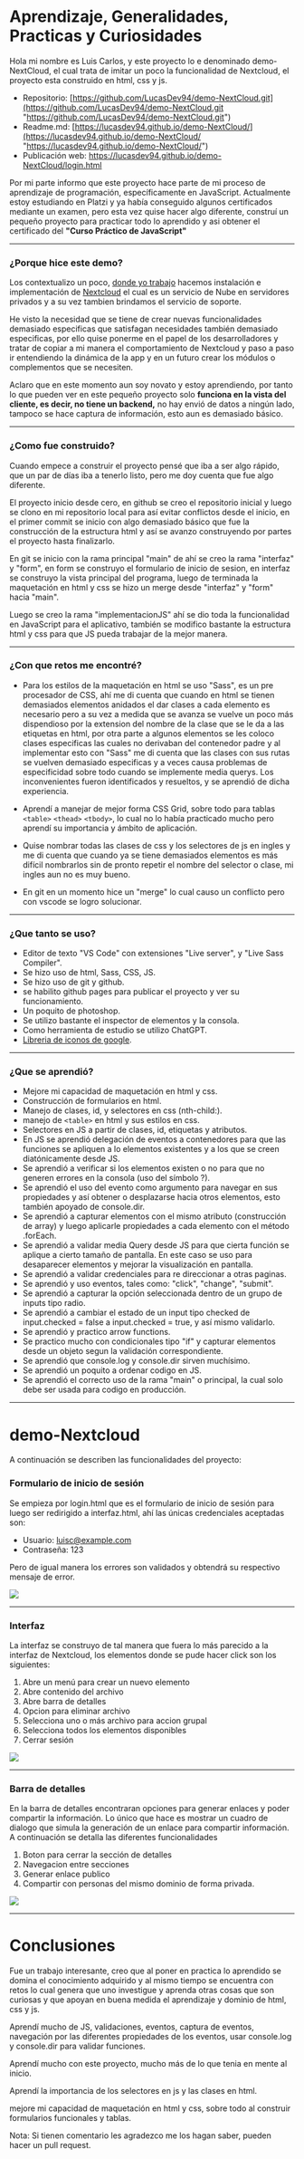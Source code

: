 # Aprendizaje, Generalidades, Practicas y Curiosidades

Hola mi nombre es Luis Carlos, y este proyecto lo e denominado demo-NextCloud, el cual trata de imitar un poco la funcionalidad de Nextcloud, el proyecto esta construido en html, css y js.

- Repositorio: [https://github.com/LucasDev94/demo-NextCloud.git](https://github.com/LucasDev94/demo-NextCloud.git "https://github.com/LucasDev94/demo-NextCloud.git")
- Readme.md: [https://lucasdev94.github.io/demo-NextCloud/](https://lucasdev94.github.io/demo-NextCloud/ "https://lucasdev94.github.io/demo-NextCloud/")
- Publicación web: https://lucasdev94.github.io/demo-NextCloud/login.html

Por mi parte informo que este proyecto hace parte de mi proceso de aprendizaje de programación, específicamente en JavaScript. Actualmente estoy estudiando en Platzi y ya había conseguido algunos certificados mediante un examen, pero esta vez quise hacer algo diferente, construí un pequeño proyecto para practicar todo lo aprendido y asi obtener el certificado del **"Curso Práctico de JavaScript"**

------------

### ¿Porque hice este demo? 
Los contextualizo un poco, [donde yo trabajo](https://www.pcmsolinfo.com/ "donde yo trabajo") hacemos instalación e implementación de [Nextcloud](https://nextcloud.com/es/ "Nextcloud") el cual es un servicio de Nube en servidores privados y a su vez tambien brindamos el servicio de soporte.

He visto la necesidad que se tiene de crear nuevas funcionalidades demasiado especificas que satisfagan necesidades también demasiado especificas, por ello quise ponerme en el papel de los desarrolladores y tratar de copiar a mi manera el comportamiento de Nextcloud y paso a paso ir entendiendo la dinámica de la app y en un futuro crear los módulos o complementos que se necesiten.

Aclaro que en este momento aun soy novato y estoy aprendiendo, por tanto lo que pueden ver en este pequeño proyecto solo **funciona en la vista del cliente, es decir, no tiene un backend,** no hay envió de datos a ningún lado, tampoco se hace captura de información, esto aun es demasiado básico.

------------

### ¿Como fue construido?
Cuando empece a construir el proyecto pensé que iba a ser algo rápido, que un par de días iba a tenerlo listo, pero me doy cuenta que fue algo diferente.

El proyecto inicio desde cero, en github se creo el repositorio inicial y luego se clono en mi repositorio local para así evitar conflictos desde el inicio, en el primer commit se inicio con algo demasiado básico que fue la construcción de la estructura html y así se avanzo construyendo por partes el proyecto hasta finalizarlo.

En git se inicio con la rama principal "main" de ahí se creo la rama "interfaz" y "form", en form se construyo el formulario de inicio de sesion, en interfaz se construyo la vista principal del programa, luego de terminada la maquetación en html y css se hizo un merge desde "interfaz" y "form" hacia "main".

Luego se creo la rama "implementacionJS" ahí se dio toda la funcionalidad en JavaScript para el aplicativo, también se modifico bastante la estructura html y css para que JS pueda trabajar de la mejor manera.

------------

### ¿Con que retos me encontré?
- Para los estilos de la maquetación en html se uso "Sass", es un pre procesador de CSS, ahí me di cuenta que cuando en html se tienen demasiados elementos anidados el dar clases a cada elemento es necesario pero a su vez a medida que se avanza se vuelve un poco más dispendioso por la extension del nombre de la clase que se le da a las etiquetas en html, por otra parte a algunos elementos se les coloco clases especificas las cuales no derivaban del contenedor padre y al implementar esto con "Sass" me di cuenta que las clases con sus rutas se vuelven demasiado especificas y a veces causa problemas de especificidad sobre todo cuando se implemente media querys. Los inconvenientes fueron identificados y resueltos, y se aprendió de dicha experiencia.

- Aprendí a manejar de mejor forma CSS Grid, sobre todo para tablas `<table>` `<thead>` `<tbody>`, lo cual no lo había practicado mucho pero aprendí su importancia y ámbito de aplicación.

- Quise nombrar todas las clases de css y los selectores de js en ingles y me di cuenta que cuando ya se tiene demasiados elementos es más difícil nombrarlos sin de pronto repetir el nombre del selector o clase, mi ingles aun no es muy bueno.

- En git en un momento hice un "merge" lo cual causo un conflicto pero con vscode se logro solucionar.

------------

### ¿Que tanto se uso?
- Editor de texto "VS Code" con extensiones "Live server", y "Live Sass Compiler".
- Se hizo uso de html, Sass, CSS, JS.
- Se hizo uso de git y github.
- se habilito github pages para publicar el proyecto y ver su funcionamiento.
- Un poquito de photoshop.
- Se utilizo bastante el inspector de elementos y la consola.
- Como herramienta de estudio se utilizo ChatGPT.
- [Libreria de iconos de google](https://fonts.google.com/icons "Libreria de iconos de google").

------------

### ¿Que se aprendió?

- Mejore mi capacidad de maquetación en html y css.
- Construcción de formularios en html.
- Manejo de clases, id, y selectores en css (nth-child:).
- manejo de `<table>` en html y sus estilos en css.
- Selectores en JS a partir de clases, id, etiquetas y atributos.
- En JS se aprendió delegación de eventos a contenedores para que las funciones se apliquen a lo elementos existentes y a los que se creen diatónicamente desde JS.
- Se aprendió a verificar si los elementos existen o no para que no generen errores en la consola (uso del símbolo ?).
- Se aprendió el uso del evento como argumento para navegar en sus propiedades y así obtener o desplazarse hacia otros elementos, esto también apoyado de console.dir.
- Se aprendió a capturar elementos con el mismo atributo (construcción de array) y luego aplicarle propiedades a cada elemento con el método .forEach.
- Se aprendió a validar media Query desde JS para que cierta función se aplique a cierto tamaño de pantalla. En este caso se uso para desaparecer elementos y mejorar la visualización en pantalla.
- Se aprendió a validar credenciales para re direccionar a otras paginas.
- Se aprendió y uso eventos, tales como: "click", "change", "submit".
- Se aprendió a capturar la opción seleccionada dentro de un grupo de inputs tipo radio.
- Se aprendió a cambiar el estado de un input tipo checked de input.checked = false a input.checked = true, y así mismo validarlo.
- Se aprendió y practico arrow functions.
- Se practico mucho con condicionales tipo "if" y capturar elementos desde un objeto segun la validación correspondiente.
- Se aprendió que console.log y console.dir sirven muchísimo.
- Se aprendió un poquito a ordenar codigo en JS.
- Se aprendió el correcto uso de la rama "main" o principal, la cual solo debe ser usada para codigo en producción.

------------

# demo-Nextcloud

A continuación se describen las funcionalidades del proyecto:

### Formulario de inicio de sesión
Se empieza por login.html que es el formulario de inicio de sesión para luego ser redirigido a interfaz.html, ahí las únicas credenciales aceptadas son:

- Usuario: luisc@example.com
- Contraseña: 123

Pero de igual manera los errores son validados y obtendrá su respectivo mensaje de error.

[![](https://cloud.pcmsolinfo.com/apps/files_sharing/publicpreview/y2fCaXA4Wbn8spb?file=/tuto.jpg&fileId=1292160&x=1366&y=768&a=true)](https://cloud.pcmsolinfo.com/apps/files_sharing/publicpreview/y2fCaXA4Wbn8spb?file=/tuto.jpg&fileId=1292160&x=1366&y=768&a=true)

------------

### Interfaz
La interfaz se construyo de tal manera que fuera lo más parecido a la interfaz de Nextcloud,  los elementos donde se pude hacer click son los siguientes:

1. Abre un menú para crear un nuevo elemento
2. Abre contenido del archivo
3. Abre barra de detalles
4. Opcion para eliminar archivo
5. Selecciona uno o más archivo para accion grupal
6. Selecciona todos los elementos disponibles
7. Cerrar sesión

[![](https://cloud.pcmsolinfo.com/apps/files_sharing/publicpreview/y2fCaXA4Wbn8spb?file=/tuto1.jpg&fileId=1292227&x=1366&y=768&a=true)](https://cloud.pcmsolinfo.com/apps/files_sharing/publicpreview/y2fCaXA4Wbn8spb?file=/tuto1.jpg&fileId=1292227&x=1366&y=768&a=true)

------------

### Barra de detalles
En la barra de detalles encontraran opciones para generar enlaces y poder compartir la información. Lo único que hace es mostrar un cuadro de dialogo que simula la generación de un enlace para compartir información. A continuación se detalla las diferentes funcionalidades

1. Boton para cerrar la sección de detalles
2. Navegacion entre secciones
3. Generar enlace publico
4. Compartir con personas del mismo dominio de forma privada.

[![](https://cloud.pcmsolinfo.com/apps/files_sharing/publicpreview/y2fCaXA4Wbn8spb?file=/asideDetails.jpg&fileId=1292434&x=1366&y=768&a=true)](https://cloud.pcmsolinfo.com/apps/files_sharing/publicpreview/y2fCaXA4Wbn8spb?file=/asideDetails.jpg&fileId=1292434&x=1366&y=768&a=true)

------------

# Conclusiones

Fue un trabajo interesante, creo que al poner en practica lo aprendido se domina el conocimiento adquirido y al mismo tiempo se encuentra con retos lo cual genera que uno investigue y aprenda otras cosas que son curiosas y que apoyan en buena medida el aprendizaje y dominio de html, css y js.

Aprendí mucho de JS, validaciones, eventos, captura de eventos, navegación por las diferentes propiedades de los eventos, usar console.log y console.dir para validar funciones.

Aprendí mucho con este proyecto, mucho más de lo que tenia en mente al inicio.

Aprendí la importancia de los selectores en js y las clases en html.

mejore mi capacidad de maquetación en html y css, sobre todo al construir formularios funcionales y tablas.

Nota: Si tienen comentario les agradezco me los hagan saber, pueden hacer un pull request.